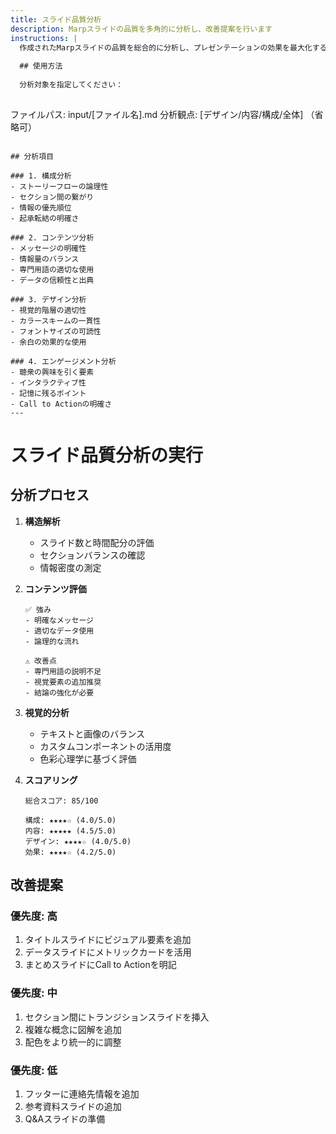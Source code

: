 ```yaml
---
title: スライド品質分析
description: Marpスライドの品質を多角的に分析し、改善提案を行います
instructions: |
  作成されたMarpスライドの品質を総合的に分析し、プレゼンテーションの効果を最大化するための改善提案を提供します。
  
  ## 使用方法
  
  分析対象を指定してください：
  
  ```
  ファイルパス: input/[ファイル名].md
  分析観点: [デザイン/内容/構成/全体] （省略可）
  ```
  
  ## 分析項目
  
  ### 1. 構成分析
  - ストーリーフローの論理性
  - セクション間の繋がり
  - 情報の優先順位
  - 起承転結の明確さ
  
  ### 2. コンテンツ分析
  - メッセージの明確性
  - 情報量のバランス
  - 専門用語の適切な使用
  - データの信頼性と出典
  
  ### 3. デザイン分析
  - 視覚的階層の適切性
  - カラースキームの一貫性
  - フォントサイズの可読性
  - 余白の効果的な使用
  
  ### 4. エンゲージメント分析
  - 聴衆の興味を引く要素
  - インタラクティブ性
  - 記憶に残るポイント
  - Call to Actionの明確さ
---
```


# スライド品質分析の実行

## 分析プロセス

1. **構造解析**
   - スライド数と時間配分の評価
   - セクションバランスの確認
   - 情報密度の測定

2. **コンテンツ評価**
   ```
   ✅ 強み
   - 明確なメッセージ
   - 適切なデータ使用
   - 論理的な流れ
   
   ⚠️ 改善点
   - 専門用語の説明不足
   - 視覚要素の追加推奨
   - 結論の強化が必要
   ```

3. **視覚的分析**
   - テキストと画像のバランス
   - カスタムコンポーネントの活用度
   - 色彩心理学に基づく評価

4. **スコアリング**
   ```
   総合スコア: 85/100
   
   構成: ★★★★☆ (4.0/5.0)
   内容: ★★★★★ (4.5/5.0)
   デザイン: ★★★★☆ (4.0/5.0)
   効果: ★★★★☆ (4.2/5.0)
   ```

## 改善提案

### 優先度: 高
1. タイトルスライドにビジュアル要素を追加
2. データスライドにメトリックカードを活用
3. まとめスライドにCall to Actionを明記

### 優先度: 中
1. セクション間にトランジションスライドを挿入
2. 複雑な概念に図解を追加
3. 配色をより統一的に調整

### 優先度: 低
1. フッターに連絡先情報を追加
2. 参考資料スライドの追加
3. Q&Aスライドの準備